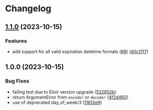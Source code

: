 # Changelog

## [1.1.0](https://github.com/dkarter/cookie_monster/compare/v1.0.0...v1.1.0) (2023-10-15)


### Features

* add support for all valid expiration datetime formats ([#8](https://github.com/dkarter/cookie_monster/issues/8)) ([d0c17f7](https://github.com/dkarter/cookie_monster/commit/d0c17f7cbf6fd92caf234f9807be0e81dd39ee4a))

## 1.0.0 (2023-10-15)


### Bug Fixes

* failing test due to Elixir version upgrade ([532852b](https://github.com/dkarter/cookie_monster/commit/532852b3cd65b5687f8efe5fa9a1d4114a1a4999))
* return ArgumentError from `encode!` or `decode!` ([4f2d460](https://github.com/dkarter/cookie_monster/commit/4f2d46010544adf069aa0ee7904de14284dad3cd))
* use of deprecated day_of_week/3 ([11812e9](https://github.com/dkarter/cookie_monster/commit/11812e9e8b8a3ed92b4ce6dc8f13bba7cf4f2d84))
